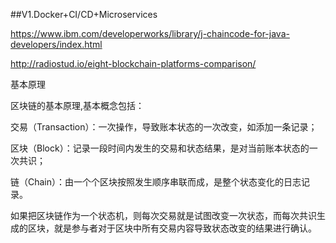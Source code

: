 
##V1.Docker+CI/CD+Microservices

https://www.ibm.com/developerworks/library/j-chaincode-for-java-developers/index.html

http://radiostud.io/eight-blockchain-platforms-comparison/

基本原理

区块链的基本原理,基本概念包括：

交易（Transaction）：一次操作，导致账本状态的一次改变，如添加一条记录；

区块（Block）：记录一段时间内发生的交易和状态结果，是对当前账本状态的一次共识；

链（Chain）：由一个个区块按照发生顺序串联而成，是整个状态变化的日志记录。

如果把区块链作为一个状态机，则每次交易就是试图改变一次状态，而每次共识生成的区块，就是参与者对于区块中所有交易内容导致状态改变的结果进行确认。
